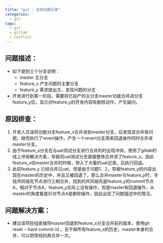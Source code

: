 ```yaml
---
title: "git : 合并问题记录"
categories:
  - git 
tags:
  - git
  - gitlab
  - conflict
---
```

## 问题描述：

* 如下提到三个分支说明：
  * master 主分支
  * feature_x 产生问题的主要分支
  * feature_y 需求提出方，发现问题的分支
* 开发进行到某一阶段，需要将已投产的主分支master功能合并进分支feature_y后，显示对feature_y的开发内容有删除动作，产生疑问。

## 原因排查：
1. 开发人员误将功能分支feature_x合并进到master分支，后发现该合并有问题，继而执行了revert操作，产生一个revert分支用来回退操作同时合并进master分支。
2. 由于feature_x分支在与uat测试分支进行合并的时出现冲突，使用了gitlab的线上冲突解决方案，导致将uat测试分支直接整体合并进了feature_x。因此feature_x往master合并的时候，带入了大量的uat记录。后执行回退。
3. 此前feature_y 已经合并过uat，但是由于问题1、2，导致feature_y的内容出现在master的历史中，并且又被回退了。那么合并master与feature_y时，寻找共同祖先节点进行三相合并，找到的共同祖先是feature_y的commit节点A。相对于节点A，feature_y实际上没有操作，但是master有回退操作，从master的角度看是针对节点A是删除操作，因此出现了问题描述中的情况。

## 问题解决方案：

* 建议该项目组直接将master回退到feature_x分支合并前的版本，使用git reset --hard commit-id ，去干掉所有feature_x的历史，master本身的合并，可以把常规的再合并一次。